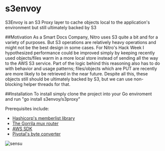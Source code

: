# s3envoy
S3Envoy is an S3 Proxy layer to cache objects local to the application's environment but still ultimately backed by S3

##Motivation
As a Smart Docs Company, Nitro uses S3 quite a bit and for a variety of purposes.  But S3 operations are relatively heavy operations and might not be the best design in some cases.  For Nitro's Hack Week I hypothesized performance could be improved simply by keeping recently used objects/files warm in a more local store instead of sending all the way to the AWS S3 service.  Part of the logic behind this reasoning also has to do with behavior and usage patterns; files/objects which are PUT are recently are more likely to be retrieved in the near future.  Despite all this, these objects still should be ultimately backed by S3, but we can use non-blocking helper threads for that.

##Installation
To install simply clone the project into your Go enviroment and run "go install s3envoy/s3proxy"

Prerequisites include:
* [Hashicorp's memberlist library ](https://github.com/Nitro/memberlist)
* [The Gorrila mux router](https://github.com/gorilla/mux)
* [AWS SDK](https://github.com/aws/aws-sdk-go)
* [Pivotal's byte converter](github.com/pivotal-golang/bytefmt)


![sensu ](../images/sensu.png)
